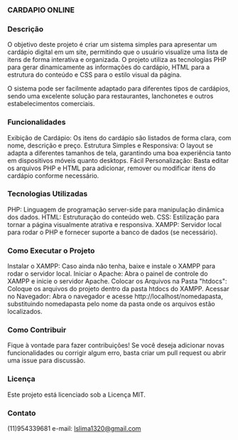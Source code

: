 ### CARDAPIO ONLINE

### Descrição
O objetivo deste projeto é criar um sistema simples para apresentar um cardápio digital em um site, permitindo que o usuário visualize uma lista de itens de forma interativa e organizada. O projeto utiliza as tecnologias PHP para gerar dinamicamente as informações do cardápio, HTML para a estrutura do conteúdo e CSS para o estilo visual da página.

O sistema pode ser facilmente adaptado para diferentes tipos de cardápios, sendo uma excelente solução para restaurantes, lanchonetes e outros estabelecimentos comerciais.

### Funcionalidades
Exibição de Cardápio: Os itens do cardápio são listados de forma clara, com nome, descrição e preço.
Estrutura Simples e Responsiva: O layout se adapta a diferentes tamanhos de tela, garantindo uma boa experiência tanto em dispositivos móveis quanto desktops.
Fácil Personalização: Basta editar os arquivos PHP e HTML para adicionar, remover ou modificar itens do cardápio conforme necessário.
### Tecnologias Utilizadas
PHP: Linguagem de programação server-side para manipulação dinâmica dos dados.
HTML: Estruturação do conteúdo web.
CSS: Estilização para tornar a página visualmente atrativa e responsiva.
XAMPP: Servidor local para rodar o PHP e fornecer suporte a banco de dados (se necessário).
### Como Executar o Projeto
Instalar o XAMPP: Caso ainda não tenha, baixe e instale o XAMPP para rodar o servidor local.
Iniciar o Apache: Abra o painel de controle do XAMPP e inicie o servidor Apache.
Colocar os Arquivos na Pasta "htdocs": Coloque os arquivos do projeto dentro da pasta htdocs do XAMPP.
Acessar no Navegador: Abra o navegador e acesse http://localhost/nomedapasta, substituindo nomedapasta pelo nome da pasta onde os arquivos estão localizados.
### Como Contribuir
Fique à vontade para fazer contribuições! Se você deseja adicionar novas funcionalidades ou corrigir algum erro, basta criar um pull request ou abrir uma issue para discussão.

### Licença
Este projeto está licenciado sob a Licença MIT.

### Contato
(11)954339681
e-mail: lslima1320@gmail.com


